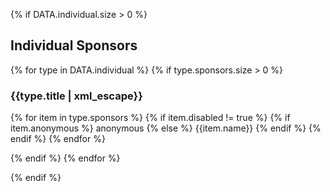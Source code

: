 {% if DATA.individual.size > 0 %}

<h2>Individual Sponsors</h2>

{% for type in DATA.individual %}
{% if type.sponsors.size > 0 %}

<h3>{{type.title | xml_escape}}</h3>

<p>
    {% for item in type.sponsors %}
        {% if item.disabled != true %}
            {% if item.anonymous %}
            <span class="block anonymous">
                anonymous
            </span>
            {% else %}
            <span class="block">
                {{item.name}}
            </span>
            {% endif %}
        {% endif %}
    {% endfor %}
</p>

{% endif %}
{% endfor %}

{% endif %}
